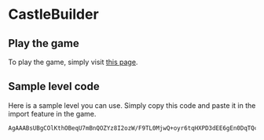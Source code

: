 # CastleBuilder
## Play the game
To play the game, simply visit [this page](https://abaudat.github.io/CastleBuilder/).

## Sample level code
Here is a sample level you can use. Simply copy this code and paste it in the import feature in the game.
```
AgAAABsUBgCOlKthOBeqU7mBnQOZYz8I2ozW/F9TL0MjwQ+oyr6tqHXPD3dEE6gEn0DqTQc+pgZ1c1EPe/rICIKNwqhVkyl4g+MCysttfMRQD5gzScY5xw2ItGC2REyo8Vb76NkEC3C4iciMxYkIeKd5AQabDdTkLEB33GXdhfO/HoCkMWMruDEiAfcD6oJfjrn9nDc0gE/j/WLjCUJuIJPHoqDzZE1QRD5XmMCJDNZ0WA9rWW1t61gpzKd7r7Hi5IVEWpPDONkkxVO2IFnIfdjJubYY7YBVDrts3HHic0eTU7d8VjU+uVNQnkfct6xPC05kwMutUl43BRMAuAJIesz4Xg
```
